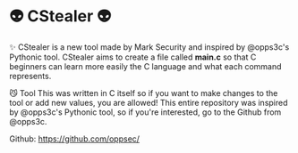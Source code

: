 # 👽 CStealer 👽

✨ CStealer is a new tool made by Mark Security and inspired by @opps3c's Pythonic tool.
CStealer aims to create a file called <b>main.c</b> so that C beginners can learn more easily
the C language and what each command represents.

😼 Tool This was written in C itself so if you want to make changes to the tool or add new values, you are allowed! This entire repository 
was inspired by @opps3c's Pythonic tool, so if you're interested, go to the Github from @opps3c.

Github: https://github.com/oppsec/
